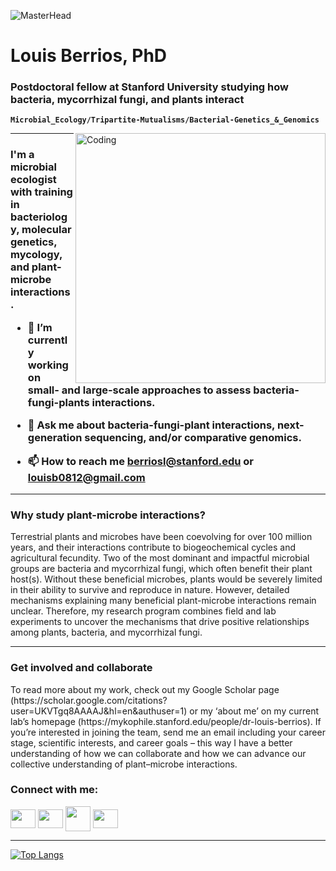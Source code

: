 
![MasterHead](https://i.pinimg.com/originals/d7/e5/fb/d7e5fb6e568b41cc1b45244544a4f673.jpg)
<h1 align="left">Louis Berrios, PhD</h3>
<h3 align="left">Postdoctoral fellow at Stanford University studying how bacteria, mycorrhizal fungi, and plants interact</h3>

**`Microbial_Ecology/Tripartite-Mutualisms/Bacterial-Genetics_&_Genomics`**

<img align="right" alt="Coding" width="400" src="https://pub.mdpi-res.com/ijms/ijms-23-04402/article_deploy/html/images/ijms-23-04402-g002.png?1650028453">

---

<h3 align="left">I'm a microbial ecologist with training in bacteriology, molecular genetics, mycology, and plant-microbe interactions. 

- 🔭 I’m currently working on **small- and large-scale approaches to assess bacteria-fungi-plants interactions.**

- 💬 Ask me about **bacteria-fungi-plant interactions, next-generation sequencing, and/or comparative genomics.**

- 📫 How to reach me **berriosl@stanford.edu or louisb0812@gmail.com**

---
  
<h3 align="left">Why study plant-microbe interactions?</h3> 
Terrestrial plants and microbes have been coevolving for over 100 million years, and their interactions contribute to biogeochemical cycles and agricultural fecundity. Two of the most dominant and impactful microbial groups are bacteria and mycorrhizal fungi, which often benefit their plant host(s). Without these beneficial microbes, plants would be severely limited in their ability to survive and reproduce in nature. However, detailed mechanisms explaining many beneficial plant-microbe interactions remain unclear. Therefore, my research program combines field and lab experiments to uncover the mechanisms that drive positive relationships among plants, bacteria, and mycorrhizal fungi.
  
---
  
<h3 align="left">Get involved and collaborate</h3>
To read more about my work, check out my Google Scholar page (https://scholar.google.com/citations?user=UKVTgq8AAAAJ&hl=en&authuser=1) or my ‘about me’ on my current lab’s homepage (https://mykophile.stanford.edu/people/dr-louis-berrios). If you’re interested in joining the team, send me an email including your career stage, scientific interests, and career goals – this way I have a better understanding of how we can collaborate and how we can advance our collective understanding of plant–microbe interactions. 

<h3 align="left">Connect with me:</h3>
<p align="left">
<a href="https://www.researchgate.net/profile/Louis-Berrios" target="blank"><img align="center" src="https://cdn.freelogovectors.net/wp-content/uploads/2021/02/researchgate-logo-freelogovectors.net_.png" height="30" width="40" /></a>
<a href="https://mykophile.stanford.edu/people/dr-louis-berrios" target="blank"><img align="center" src="https://upload.wikimedia.org/wikipedia/commons/thumb/4/4b/Stanford_Cardinal_logo.svg/800px-Stanford_Cardinal_logo.svg.png" height="30" width="40" /></a>
<a href="https://www.louisberrios.org/research" target="blank"><img align="center" src="https://static.vecteezy.com/system/resources/previews/005/732/228/original/old-man-lines-laboratory-science-logo-symbol-icon-illustration-graphic-design-vector.jpg" width="40" /></a>
<a href="https://scholar.google.com/citations?user=UKVTgq8AAAAJ&hl=en&oi=ao" target="blank"><img align="center" src="https://www.nist.gov/sites/default/files/styles/960_x_960_limit/public/images/2019/07/30/google-scholar.jpg?itok=fFLzEt0n" height="30" width="40" /></a>

---
[![Top Langs](https://github-readme-stats-git-masterrstaa-rickstaa.vercel.app/api/top-langs/?username=LouisBerrios&theme=dracula)](https://github.com/LouisBerrios/github-readme-stats)


</p>
